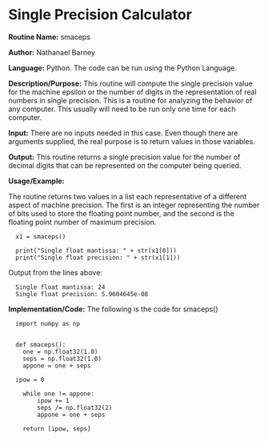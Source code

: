 # Single Precision Calculator

**Routine Name:**           smaceps

**Author:** Nathanael Barney

**Language:** Python. The code can be run using the Python Language.

**Description/Purpose:** This routine will compute the single precision value for the machine epsilon or the number of digits
in the representation of real numbers in single precision. This is a routine for analyzing the behavior of any computer. This
usually will need to be run only one time for each computer.

**Input:** There are no inputs needed in this case. Even though there are arguments supplied, the real purpose is to
return values in those variables.

**Output:** This routine returns a single precision value for the number of decimal digits that can be represented on the
computer being queried.

**Usage/Example:**

The routine returns two values in a list each representative of a different aspect of machine precision. The first is an integer representing the number of bits used to store the floating point number, and the second is the floating point number of maximum precision.

      x1 = smaceps()
      
      print("Single float mantissa: " + str(x1[0]))
      print("Single float precision: " + str(x1[1]))

Output from the lines above:

      Single float mantissa: 24
      Single float precision: 5.9604645e-08


**Implementation/Code:** The following is the code for smaceps()

      import numpy as np
      
      
      def smaceps():
        one = np.float32(1.0)
        seps = np.float32(1.0)
        appone = one + seps
      
      ipow = 0
      
        while one != appone:
            ipow += 1
            seps /= np.float32(2)
            appone = one + seps
        
        return [ipow, seps]
